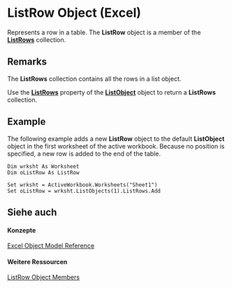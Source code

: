 
# ListRow Object (Excel)

Represents a row in a table. The  **ListRow** object is a member of the **[ListRows](e4035209-00a2-ea16-a3b9-2d23afe0b88a.md)** collection.


## Remarks

The  **ListRows** collection contains all the rows in a list object.

Use the  **[ListRows](7b584f41-ffc0-abe4-e755-ef163bcbb2ed.md)** property of the **[ListObject](46de6c4f-8ce0-0c7d-da59-6e52f5eab612.md)** object to return a **ListRows** collection.


## Example

 The following example adds a new **ListRow** object to the default **ListObject** object in the first worksheet of the active workbook. Because no position is specified, a new row is added to the end of the table.


```
Dim wrksht As Worksheet 
Dim oListRow As ListRow 
 
Set wrksht = ActiveWorkbook.Worksheets("Sheet1") 
Set oListRow = wrksht.ListObjects(1).ListRows.Add 

```


## Siehe auch


#### Konzepte


[Excel Object Model Reference](11ea8598-8a20-92d5-f98b-0da04263bf2c.md)
#### Weitere Ressourcen


[ListRow Object Members](http://msdn.microsoft.com/library/cd5e2170-7193-d865-f9f4-ce247e27c2f9%28Office.15%29.aspx)